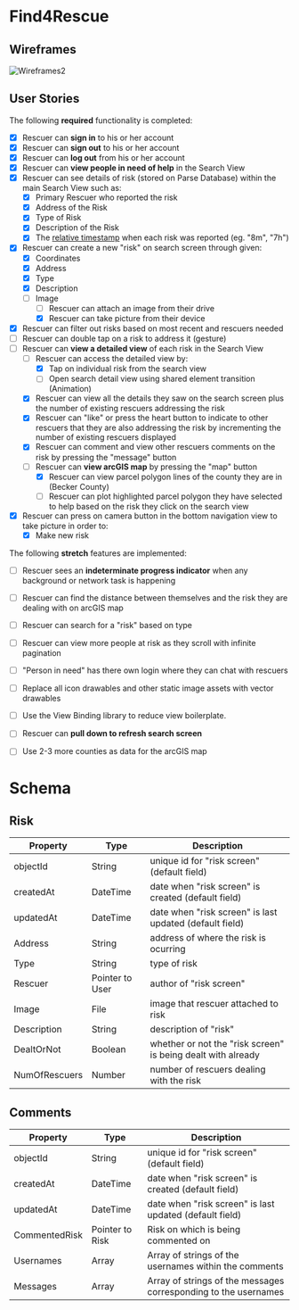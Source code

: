 # Find4Rescue

## Wireframes

![Wireframes2](https://user-images.githubusercontent.com/47072485/125831227-3d936594-abdf-4649-b568-93a861e90172.jpg)


## User Stories

The following **required** functionality is completed:

* [x]	Rescuer can **sign in** to his or her account
* [x]	Rescuer can **sign out** to his or her account
* [x]	Rescuer can **log out** from his or her account
* [x]	Rescuer can **view people in need of help** in the Search View
  * [x] Rescuer can see details of risk (stored on Parse Database) within the main Search View such as: 
    * [x] Primary Rescuer who reported the risk
    * [x] Address of the Risk
    * [x] Type of Risk
    * [x] Description of the Risk
    * [x] The [relative timestamp](https://gist.github.com/nesquena/f786232f5ef72f6e10a7) when each risk was reported (eg. "8m", "7h")
   * [x] Rescuer can create a new "risk" on search screen through given: 
     * [x] Coordinates
     * [x] Address
     * [x] Type
     * [x] Description
     * [ ] Image
       * [ ] Rescuer can attach an image from their drive 
       * [x] Rescuer can take picture from their device
   * [x] Rescuer can filter out risks based on most recent and rescuers needed
   * [ ] Rescuer can double tap on a risk to address it (gesture) 
* [ ] Rescuer can **view a detailed view** of each risk in the Search View 
  * [ ] Rescuer can access the detailed view by:
    * [x] Tap on individual risk from the search view 
    * [ ] Open search detail view using shared element transition (Animation) 
  * [x] Rescuer can view all the details they saw on the search screen plus the number of existing rescuers addressing the risk
  * [x] Rescuer can "like" or press the heart button to indicate to other rescuers that they are also addressing the risk by incrementing the number of existing rescuers displayed 
  * [x] Rescuer can comment and view other rescuers comments on the risk by pressing the "message" button
  * [ ] Rescuer can **view arcGIS map** by pressing the "map" button 
    * [x] Rescuer can view parcel polygon lines of the county they are in (Becker County)
    * [ ] Rescuer can plot highlighted parcel polygon they have selected to help based on the risk they click on the search view
* [x] Rescuer can press on camera button in the bottom navigation view to take picture in order to:
  * [x] Make new risk

The following **stretch** features are implemented:

* [ ] Rescuer sees an **indeterminate progress indicator** when any background or network task is happening
* [ ] Rescuer can find the distance between themselves and the risk they are dealing with on arcGIS map 
* [ ] Rescuer can search for a "risk" based on type
* [ ] Rescuer can view more people at risk as they scroll with infinite pagination
* [ ] "Person in need" has there own login where they can chat with rescuers 
* [ ] Replace all icon drawables and other static image assets with vector drawables
* [ ] Use the View Binding library to reduce view boilerplate.
* [ ] Rescuer can **pull down to refresh search screen**
* [ ] Use 2-3 more counties as data for the arcGIS map 


# Schema

## Risk
|    Property    | Type |  Description  |  
| -------------- | ---- | ------------- |
| objectId  | String  | unique id for "risk screen" (default field) |
| createdAt  | DateTime  | date when "risk screen" is created (default field) |
| updatedAt  | DateTime  | date when "risk screen" is last updated (default field) |
| Address  | String  | address of where the risk is ocurring |
| Type | String | type of risk |
| Rescuer  | Pointer to User  | author of "risk screen" |
| Image  | File  | image that rescuer attached to risk |
| Description  | String  | description of "risk" |
| DealtOrNot | Boolean | whether or not the "risk screen" is being dealt with already |
| NumOfRescuers | Number | number of rescuers dealing with the risk | 

## Comments
|    Property    | Type |  Description  |  
| -------------- | ---- | ------------- |
| objectId  | String  | unique id for "risk screen" (default field) |
| createdAt  | DateTime  | date when "risk screen" is created (default field) |
| updatedAt  | DateTime  | date when "risk screen" is last updated (default field) |
| CommentedRisk  | Pointer to Risk  | Risk on which is being commented on |
| Usernames | Array | Array of strings of the usernames within the comments |
| Messages  | Array  | Array of strings of the messages corresponding to the usernames |


